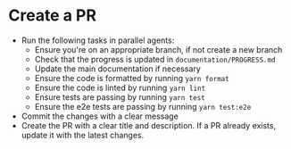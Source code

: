 # Create a PR

- Run the following tasks in parallel agents:
    - Ensure you're on an appropriate branch, if not create a new branch
    - Check that the progress is updated in `documentation/PROGRESS.md`
    - Update the main documentation if necessary
    - Ensure the code is formatted by running `yarn format`
    - Ensure the code is linted by running `yarn lint`
    - Ensure tests are passing by running `yarn test`
    - Ensure the e2e tests are passing by running `yarn test:e2e`
- Commit the changes with a clear message
- Create the PR with a clear title and description. If a PR already exists, update it with the latest changes.
